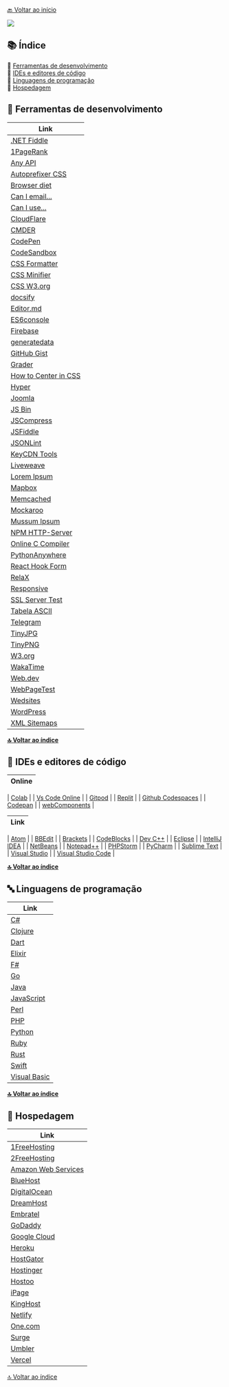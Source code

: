 <br>[🔙 Voltar ao início](../README.md)<br>

<img src="../assets/image/banner3.png">

## 📚 Índice 

🔖 [Ferramentas de desenvolvimento](#-ferramentas-de-desenvolvimento)<br>
🔖 [IDEs e editores de código](#-ides-e-editores-de-código)<br>
🔖 [Linguagens de programação](#-linguagens-de-programação)<br>
🔖 [Hospedagem](#-hospedagem)<br>

## 🔧 Ferramentas de desenvolvimento

| Link                                                                      |
| ------------------------------------------------------------------------- |
| [.NET Fiddle](https://dotnetfiddle.net/)                                  |
| [1PageRank](http://www.1pagerank.com/)                                    |
| [Any API](https://any-api.com/)                                           |
| [Autoprefixer CSS](http://autoprefixer.github.io/)                        |
| [Browser diet](https://browserdiet.com/pt/)                               |
| [Can I email...](https://www.caniemail.com/)                              |
| [Can I use...](https://caniuse.com/)                                      |
| [CloudFlare](https://www.cloudflare.com/pt-br/)                           |
| [CMDER](https://cmder.net/)                                               |
| [CodePen](https://codepen.io/)                                            |
| [CodeSandbox](https://codesandbox.io/)                                    |
| [CSS Formatter](https://www.cleancss.com/css-beautify/)                   |
| [CSS Minifier](https://cssminifier.com/)                                  |
| [CSS W3.org](https://jigsaw.w3.org/css-validator/)                        |
| [docsify](https://docsify.js.org/#/)                                      |
| [Editor.md](https://pandao.github.io/editor.md/en.html)                   |
| [ES6console](https://es6console.com/)                                     |
| [Firebase](https://firebase.google.com/?hl=pt-BR)                         |
| [generatedata](http://www.generatedata.com/)                              |
| [GitHub Gist](https://gist.github.com/)                                   |
| [Grader](https://website.grader.com/)                                     |
| [How to Center in CSS](http://howtocenterincss.com/)                      |
| [Hyper](https://hyper.is/)                                                |
| [Joomla](https://www.joomla.org/)                                         |
| [JS Bin](https://jsbin.com/)                                              |
| [JSCompress](https://jscompress.com/)                                     |
| [JSFiddle](https://jsfiddle.net/)                                         |
| [JSONLint](https://jsonlint.com/)                                         |
| [KeyCDN Tools](https://tools.keycdn.com/)                                 |
| [Liveweave](https://liveweave.com/)                                       |
| [Lorem Ipsum](https://br.lipsum.com/)                                     |
| [Mapbox](https://www.mapbox.com/)                                         |
| [Memcached](https://memcached.org/)                                       |
| [Mockaroo](https://www.mockaroo.com/)                                     |
| [Mussum Ipsum](https://mussumipsum.com/)                                  |
| [NPM HTTP-Server](https://www.npmjs.com/package/http-server)              |
| [Online C Compiler](https://www.onlinegdb.com/online_c_compiler)          |
| [PythonAnywhere](https://www.pythonanywhere.com/)                         |
| [React Hook Form](https://react-hook-form.com/)                           |
| [RelaX](http://dbis-uibk.github.io/relax/index.htm)                       |
| [Responsive](http://www.codeorama.com/responsive/)                        |
| [SSL Server Test](https://www.ssllabs.com/ssltest/)                       |
| [Tabela ASCII](https://web.fe.up.pt/~ee96100/projecto/Tabela%20ascii.htm) |
| [Telegram](https://telegram.org/)                                         |
| [TinyJPG](https://tinyjpg.com/)                                           |
| [TinyPNG](https://tinypng.com/)                                           |
| [W3.org](https://validator.w3.org/)                                       |
| [WakaTime](https://wakatime.com/)                                         |
| [Web.dev](https://web.dev/)                                               |
| [WebPageTest](https://www.webpagetest.org/)                               |
| [Wedsites](https://wedsites.com/)                                         |
| [WordPress](https://wordpress.org/)                                       |
| [XML Sitemaps](https://www.xml-sitemaps.com/)                             |

<b>[🔝 Voltar ao índice](#-índice)</b>


## 📝 IDEs e editores de código
| Online |
| ------ |

| [Colab](https://colab.research.google.com/) |
| [Vs Code Online](https://vscode.dev/) |
| [Gitpod](https://www.gitpod.io/) |
| [Replit](https://replit.com/) |
| [Github Codespaces](https://github.com/codespaces) |
| [Codepan](https://codepen.io/) |
 | [webComponents](https://webcomponents.dev/new) |

| Link |
| ---- |

| [Atom](https://atom.io/) |
| [BBEdit](https://www.barebones.com/products/bbedit/) | 
| [Brackets](http://brackets.io/) | 
| [CodeBlocks](http://www.codeblocks.org/) | 
| [Dev C++](https://sourceforge.net/projects/orwelldevcpp/) | 
| [Eclipse](https://www.eclipse.org/downloads/) | 
| [IntelliJ IDEA](https://www.jetbrains.com/idea/) | 
| [NetBeans](https://netbeans.org/) | 
| [Notepad++](https://notepad-plus-plus.org/) |
| [PHPStorm](https://www.jetbrains.com/phpstorm/) |
| [PyCharm](https://www.jetbrains.com/pycharm/) |
| [Sublime Text](https://www.sublimetext.com/) |
| [Visual Studio](https://visualstudio.microsoft.com/pt-br/vs/) |
| [Visual Studio Code](https://code.visualstudio.com/) | 

<b>[🔝 Voltar ao índice](#-índice)</b>


## 🔤 Linguagens de programação

| Link                                                                  |
| --------------------------------------------------------------------- |
| [C#](https://docs.microsoft.com/pt-br/dotnet/csharp/)                 |
| [Clojure](https://clojure.org/)                                       |
| [Dart](https://dart.dev/)                                             |
| [Elixir](https://elixir-lang.org/)                                    |
| [F#](https://docs.microsoft.com/pt-br/dotnet/fsharp/)                 |
| [Go](https://golang.org/)                                             |
| [Java](https://www.java.com/pt_BR/)                                   |
| [JavaScript](http://brasil.js.org)                                    |
| [Perl](https://www.perl.org/)                                         |
| [PHP](https://www.php.net/)                                           |
| [Python](https://www.python.org/)                                     |
| [Ruby](https://www.ruby-lang.org/pt/)                                 |
| [Rust](https://www.rust-lang.org/pt-BR/)                              |
| [Swift](https://www.apple.com/br/swift/)                              |
| [Visual Basic](https://docs.microsoft.com/pt-br/dotnet/visual-basic/) |

<b>[🔝 Voltar ao índice](#-índice)</b>


## 🏨 Hospedagem

| Link                                                                |
| ------------------------------------------------------------------- |
| [1FreeHosting](http://www.1freehosting.com/)                        |
| [2FreeHosting](https://www.2freehosting.com/)                       |
| [Amazon Web Services](https://aws.amazon.com/pt/)                   |
| [BlueHost](https://www.bluehost.com/)                               |
| [DigitalOcean](https://www.digitalocean.com/)                       |
| [DreamHost](https://www.dreamhost.com/)                             |
| [Embratel](https://www.embratel.com.br/cloud/hospedagem-de-sites)   |
| [GoDaddy](https://br.godaddy.com/)                                  |
| [Google Cloud](https://cloud.google.com/solutions/smb/web-hosting/) |
| [Heroku](https://www.heroku.com/)                                   |
| [HostGator](https://www.hostgator.com/)                             |
| [Hostinger](https://www.hostinger.com.br/)                          |
| [Hostoo](https://hostoo.io/)                                        |
| [iPage](https://www.ipage.com/)                                     |
| [KingHost](https://king.host/)                                      |
| [Netlify](https://www.netlify.com/)                                 |
| [One.com](https://www.one.com/pt-BR/)                               |
| [Surge](https://surge.sh/)                                          |
| [Umbler](https://www.umbler.com/br)                                 |
| [Vercel](https://vercel.com/)                                       |

[🔝 Voltar ao índice](#-índice)
